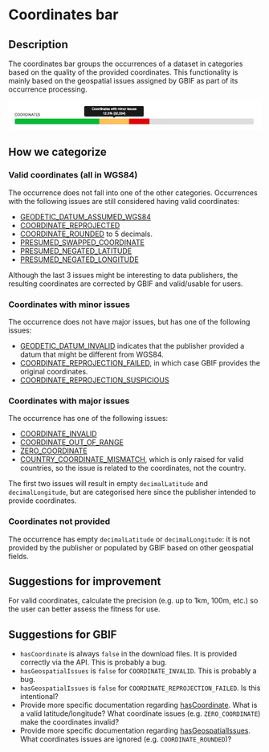 # Coordinates bar

## Description

The coordinates bar groups the occurrences of a dataset in categories based on the quality of the provided coordinates. This functionality is mainly based on the geospatial issues assigned by GBIF as part of its occurrence processing.

![screenshot](../images/features/coordinates-bar-0debafd0-6c8a-11de-8225-b8a03c50a862.png)

## How we categorize

### Valid coordinates (all in WGS84)

The occurrence does not fall into one of the other categories. Occurrences with the following issues are still considered having valid coordinates:

* [GEODETIC_DATUM_ASSUMED_WGS84](http://gbif.github.io/gbif-api/apidocs/org/gbif/api/vocabulary/OccurrenceIssue.html#GEODETIC_DATUM_ASSUMED_WGS84)
* [COORDINATE_REPROJECTED](http://gbif.github.io/gbif-api/apidocs/org/gbif/api/vocabulary/OccurrenceIssue.html#COORDINATE_REPROJECTED)
* [COORDINATE_ROUNDED](http://gbif.github.io/gbif-api/apidocs/org/gbif/api/vocabulary/OccurrenceIssue.html#COORDINATE_ROUNDED) to 5 decimals.
* [PRESUMED_SWAPPED_COORDINATE](http://gbif.github.io/gbif-api/apidocs/org/gbif/api/vocabulary/OccurrenceIssue.html#PRESUMED_SWAPPED_COORDINATE)
* [PRESUMED_NEGATED_LATITUDE](http://gbif.github.io/gbif-api/apidocs/org/gbif/api/vocabulary/OccurrenceIssue.html#PRESUMED_NEGATED_LATITUDE)
* [PRESUMED_NEGATED_LONGITUDE](http://gbif.github.io/gbif-api/apidocs/org/gbif/api/vocabulary/OccurrenceIssue.html#PRESUMED_NEGATED_LONGITUDE)

Although the last 3 issues might be interesting to data publishers, the resulting coordinates are corrected by GBIF and valid/usable for users.

### Coordinates with minor issues

The occurrence does not have major issues, but has one of the following issues:

* [GEODETIC_DATUM_INVALID](http://gbif.github.io/gbif-api/apidocs/org/gbif/api/vocabulary/OccurrenceIssue.html#GEODETIC_DATUM_INVALID) indicates that the publisher provided a datum that might be different from WGS84.
* [COORDINATE_REPROJECTION_FAILED](http://gbif.github.io/gbif-api/apidocs/org/gbif/api/vocabulary/OccurrenceIssue.html#COORDINATE_REPROJECTION_FAILED), in which case GBIF provides the original coordinates.
* [COORDINATE_REPROJECTION_SUSPICIOUS](http://gbif.github.io/gbif-api/apidocs/org/gbif/api/vocabulary/OccurrenceIssue.html#COORDINATE_REPROJECTION_SUSPICIOUS) 

### Coordinates with major issues

The occurrence has one of the following issues:

* [COORDINATE_INVALID](http://gbif.github.io/gbif-api/apidocs/org/gbif/api/vocabulary/OccurrenceIssue.html#COORDINATE_INVALID)
* [COORDINATE_OUT_OF_RANGE](http://gbif.github.io/gbif-api/apidocs/org/gbif/api/vocabulary/OccurrenceIssue.html#COORDINATE_OUT_OF_RANGE)
* [ZERO_COORDINATE](http://gbif.github.io/gbif-api/apidocs/org/gbif/api/vocabulary/OccurrenceIssue.html#ZERO_COORDINATE)
* [COUNTRY_COORDINATE_MISMATCH](http://gbif.github.io/gbif-api/apidocs/org/gbif/api/vocabulary/OccurrenceIssue.html#COUNTRY_COORDINATE_MISMATCH), which is only raised for valid countries, so the issue is related to the coordinates, not the country.

The first two issues will result in empty `decimalLatitude` and `decimalLongitude`, but are categorised here since the publisher intended to provide coordinates.

### Coordinates not provided

The occurrence has empty `decimalLatitude` or `decimalLongitude`: it is not provided by the publisher or populated by GBIF based on other geospatial fields.

## Suggestions for improvement

For valid coordinates, calculate the precision (e.g. up to 1km, 100m, etc.) so the user can better assess the fitness for use.

## Suggestions for GBIF

* `hasCoordinate` is always `false` in the download files. It is provided correctly via the API. This is probably a bug.
* `hasGeospatialIssues` is `false` for `COORDINATE_INVALID`. This is probably a bug.
* `hasGeospatialIssues` is `false` for `COORDINATE_REPROJECTION_FAILED`. Is this intentional?
* Provide more specific documentation regarding [hasCoordinate](http://gbif.github.io/dwc-api/apidocs/org/gbif/dwc/terms/GbifTerm.html#hasCoordinate). What is a valid latitude/longitude? What coordinate issues (e.g. `ZERO_COORDINATE`) make the coordinates invalid?
* Provide more specific documentation regarding [hasGeospatialIssues](http://gbif.github.io/dwc-api/apidocs/org/gbif/dwc/terms/GbifTerm.html#hasGeospatialIssues). What coordinates issues are ignored (e.g. `COORDINATE_ROUNDED`)?
